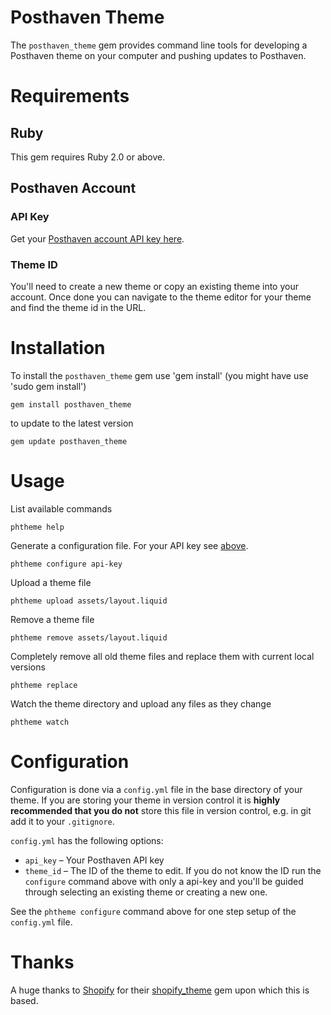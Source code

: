 # Posthaven Theme

The `posthaven_theme` gem provides command line tools for developing a Posthaven theme on your computer and pushing updates to Posthaven.

# Requirements

## Ruby

This gem requires Ruby 2.0 or above. 

## Posthaven Account

### API Key

Get your [Posthaven account API key here](https://posthaven.com/account/theme_api_key).

### Theme ID

You'll need to create a new theme or copy an existing theme into your account. Once done you can navigate to the theme editor for your theme and find the theme id in the URL.


# Installation

To install the `posthaven_theme` gem use 'gem install' (you might have use 'sudo gem install')

```
gem install posthaven_theme
```

to update to the latest version

```
gem update posthaven_theme
```

# Usage

List available commands

```
phtheme help
```

Generate a configuration file. For your API key see [above](#posthaven_account).

```
phtheme configure api-key

```

Upload a theme file

```
phtheme upload assets/layout.liquid
```

Remove a theme file

```
phtheme remove assets/layout.liquid
```

Completely remove all old theme files and replace them with current local versions

```
phtheme replace
```

Watch the theme directory and upload any files as they change

```
phtheme watch
```

# Configuration

Configuration is done via a `config.yml` file in the base directory of your theme. If you are storing your theme in version control it is **highly recommended that you do not** store this file in version control, e.g. in git add it to your `.gitignore`.

`config.yml` has the following options:

* `api_key` – Your Posthaven API key
* `theme_id` – The ID of the theme to edit. If you do not know the ID run the `configure` command above with only a api-key and you'll be guided through selecting an existing theme or creating a new one.

See the `phtheme configure` command above for one step setup of the `config.yml` file.

# Thanks 

A huge thanks to [Shopify](https://www.shopify.com) for their [shopify_theme](https://github.com/shopify/shopify_theme) gem upon which this is based.
